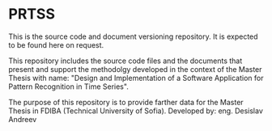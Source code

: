 # PRTSS
This is the source code and document versioning repository. It is expected to be found here on request.

This repository includes the source code files and the documents that present and support the methodolgy developed in the context of the Master Thesis with name: "Design and Implementation of a Software Application for Pattern Recognition in Time Series". 

The purpose of this repository is to provide farther data for the Master Thesis in FDIBA (Technical University of Sofia).
Developed by: eng. Desislav Andreev
